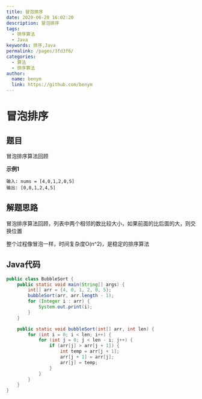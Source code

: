 ```yaml
---
title: 冒泡排序
date: 2020-06-28 16:02:20
description: 冒泡排序
tags: 
  - 排序算法
  - Java
keywords: 排序,Java
permalink: /pages/3fd3f6/
categories: 
  - 算法
  - 排序算法
author: 
  name: benym
  link: https://github.com/benym
---
```


# 冒泡排序

## 题目

冒泡排序算法回顾

 

**示例1**

```
输入: nums = [4,0,1,2,0,5]
输出: [0,0,1,2,4,5]
```

## 解题思路

冒泡排序算法回顾，列表中两个相邻的数比较大小，如果前面的比后面的大，则交换位置

整个过程像冒泡一样，时间复杂度O(n^2)，是稳定的排序算法

## Java代码

```java
public class BubbleSort {
    public static void main(String[] args) {
        int[] arr = {4, 0, 1, 2, 0, 5};
        bubbleSort(arr, arr.length - 1);
        for (Integer i : arr) {
            System.out.print(i);
        }
    }

    public static void bubbleSort(int[] arr, int len) {
        for (int i = 0; i < len; i++) {
            for (int j = 0; j < len - i; j++) {
                if (arr[j] > arr[j + 1]) {
                    int temp = arr[j + 1];
                    arr[j + 1] = arr[j];
                    arr[j] = temp;
                }
            }
        }
    }
}
```

